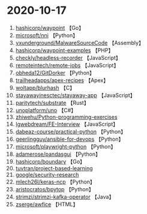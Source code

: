 # 2020-10-17

1. [hashicorp/waypoint](https://github.com/hashicorp/waypoint) 【Go】
2. [microsoft/nni](https://github.com/microsoft/nni) 【Python】
3. [vxunderground/MalwareSourceCode](https://github.com/vxunderground/MalwareSourceCode) 【Assembly】
4. [hashicorp/waypoint-examples](https://github.com/hashicorp/waypoint-examples) 【PHP】
5. [checkly/headless-recorder](https://github.com/checkly/headless-recorder) 【JavaScript】
6. [remoteintech/remote-jobs](https://github.com/remoteintech/remote-jobs) 【JavaScript】
7. [obheda12/GitDorker](https://github.com/obheda12/GitDorker) 【Python】
8. [trailheadapps/apex-recipes](https://github.com/trailheadapps/apex-recipes) 【Apex】
9. [woltapp/blurhash](https://github.com/woltapp/blurhash) 【C】
10. [stayawayinesctec/stayaway-app](https://github.com/stayawayinesctec/stayaway-app) 【JavaScript】
11. [paritytech/substrate](https://github.com/paritytech/substrate) 【Rust】
12. [unoplatform/uno](https://github.com/unoplatform/uno) 【C#】
13. [zhiwehu/Python-programming-exercises](https://github.com/zhiwehu/Python-programming-exercises) 
14. [lgwebdream/FE-Interview](https://github.com/lgwebdream/FE-Interview) 【JavaScript】
15. [dabeaz-course/practical-python](https://github.com/dabeaz-course/practical-python) 【Python】
16. [geerlingguy/ansible-for-devops](https://github.com/geerlingguy/ansible-for-devops) 【Python】
17. [microsoft/playwright-python](https://github.com/microsoft/playwright-python) 【Python】
18. [adamerose/pandasgui](https://github.com/adamerose/pandasgui) 【Python】
19. [hashicorp/boundary](https://github.com/hashicorp/boundary) 【Go】
20. [tuvtran/project-based-learning](https://github.com/tuvtran/project-based-learning) 
21. [google/security-research](https://github.com/google/security-research) 
22. [mlech26l/keras-ncp](https://github.com/mlech26l/keras-ncp) 【Python】
23. [aristocratos/bpytop](https://github.com/aristocratos/bpytop) 【Python】
24. [strimzi/strimzi-kafka-operator](https://github.com/strimzi/strimzi-kafka-operator) 【Java】
25. [zserge/awfice](https://github.com/zserge/awfice) 【HTML】
